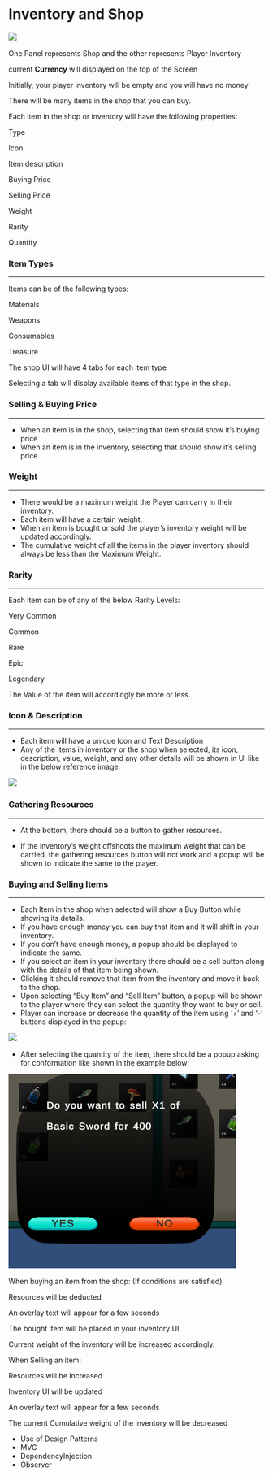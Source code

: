 ﻿
# <a name="_nwic6iwb3wnq"></a>**Inventory and Shop** 
![](Aspose.Words.6926c67c-617c-4f72-9df0-8ee818a99074.001.png)

One Panel represents Shop and the other represents Player Inventory

current **Currency** will displayed on the top of the Screen

Initially, your player inventory will be empty and you will have no money

There will be many items in the shop that you can buy.

Each item in the shop or inventory will have the following properties:

Type

Icon

Item description

Buying Price

Selling Price

Weight

Rarity

Quantity
### <a name="_6q8fdflsnnqn"></a>**Item Types**
-----
Items can be of the following types:

Materials

Weapons

Consumables

Treasure

The shop UI will have 4 tabs for each item type

Selecting a tab will display available items of that type in the shop.

### <a name="_fwtibvfzclrk"></a>**Selling & Buying Price**
-----
- When an item is in the shop, selecting that item should show it’s buying price
- When an item is in the inventory, selecting that should show it’s selling price
### <a name="_hrefgmz6bge7"></a>**Weight**
-----
- There would be a maximum weight the Player can carry in their inventory.
- Each item will have a certain weight.
- When an item is bought or sold the player’s inventory weight will be updated accordingly.
- The cumulative weight of all the items in the player inventory should always be less than the Maximum Weight.
### <a name="_jffl1veoe360"></a>**Rarity**
-----
Each item can be of any of the below Rarity Levels:

Very Common

Common

Rare

Epic

Legendary

The Value of the item will accordingly be more or less.
### <a name="_7jvnc770lx4o"></a>**Icon & Description**
-----
- Each item will have a unique Icon and Text Description
- Any of the Items in inventory or the shop when selected, its icon, description, value, weight, and any other details will be shown in UI like in the below reference image:

![](Aspose.Words.6926c67c-617c-4f72-9df0-8ee818a99074.002.png)
### <a name="_lc04bt6s7xer"></a>**Gathering Resources**
-----
- At the bottom, there should be a button to gather resources.

- If the inventory’s weight offshoots the maximum weight that can be carried, the gathering resources button will not work and a popup will be shown to indicate the same to the player.
### <a name="_5lcztbrg1nfv"></a>**Buying and Selling Items**
-----
- Each Item in the shop when selected will show a Buy Button while showing its details.
- If you have enough money you can buy that item and it will shift in your inventory.
- If you don’t have enough money, a popup should be displayed to indicate the same.
- If you select an item in your inventory there should be a sell button along with the details of that item being shown.
- Clicking it should remove that item from the inventory and move it back to the shop.
- Upon selecting “Buy Item” and “Sell Item” button, a popup will be shown to the player where they can select the quantity they want to buy or sell.
- Player can increase or decrease the quantity of the item using ‘+’ and ‘-’ buttons displayed in the popup:

![](Aspose.Words.6926c67c-617c-4f72-9df0-8ee818a99074.003.png)

- After selecting the quantity of the item, there should be a popup asking for conformation like shown in the example below:

![](Aspose.Words.6926c67c-617c-4f72-9df0-8ee818a99074.004.png)

When buying an item from the shop: (If conditions are satisfied)

Resources will be deducted

An overlay text will appear for a few seconds 

The bought item will be placed in your inventory UI

Current weight of the inventory will be increased accordingly.


When Selling an item:

Resources will be increased

Inventory UI will be updated

An overlay text will appear for a few seconds 

The current Cumulative weight of the inventory will be decreased


- Use of Design Patterns 
- MVC
- DependencyInjection
- Observer


